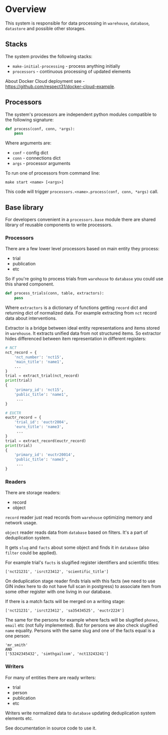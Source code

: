 # Overview

This system is responsible for data processing
in `warehouse`, `database`, `datastore` and possible other storages.

## Stacks

The system provides the following stacks:
- `make-initial-processing` - process anything initially
- `processors` - continuous processing of updated elements

About Docker Cloud deployment see -
https://github.com/respect31/docker-cloud-example.

## Processors

The system's processors are independent python modules
compatible to the following signature:

```python
def process(conf, conn, *args):
    pass
```

Where arguments are:
- `conf` - config dict
- `conn` - connections dict
- `args` - processor arguments

To run one of processors from command line:
```
make start <name> [<args>]
```

This code will trigger `processors.<name>.process(conf, conn, *args)` call.

## Base library

For developers convenient in a `processors.base` module
there are shared library of reusable components to write processors.

### Processors

There are a few lower level processors based on
main entity they process:
- trial
- publication
- etc

So if you're going to process trials from `warehouse`
to `database` you could use this shared component.

```python
def process_trials(conn, table, extractors):
    pass
```

Where `extractors` is a dictionary of functions
getting `record` dict and returning dict of normalized
data. For example extracting from `nct` record
data about interventions.

Extractor is a bridge between ideal entity representations
and items stored in `warehouse`. It extracts unified
data from not structured items. So extractor hides differenced
between item representation in different registers:

```python
# NCT
nct_record = {
    'nct_number': 'nct15',
    'main_title': 'name1',
    ...
}
trial = extract_trial(nct_record)
print(trial)
{
    'primary_id': 'nct15',
    'public_title': 'name1',
     ...
}

# EUCTR
euctr_record = {
    'trial_id': 'euctr2004',
    'euro_title': 'name3',
     ...
}
trial = extract_record(euctr_record)
print(trial)
{
    'primary_id': 'euctr20014',
    'public_title': 'name3',
     ...
}
```

### Readers

There are storage readers:
- record
- object

`record` reader just read records from `warehouse`
optimizing memory and network usage.

`object` reader reads data from `database` based
on filters. It's a part of deduplication system.

It gets `slug` and `facts` about some object
and finds it in `database` (also `filter` could be applied).

For example trial's `facts` is slugified register identifiers
and scientific titles:
```
['nct21231', 'isrct23412', 'scientific_title']
```

On deduplication stage reader finds trials with this facts
(we need to use GIN index here to do not have full scan in postgress)
to associate item from some other register with one living in our database.

If there is a match facts will be merged on a writing stage:
```
['nct21231', 'isrct23412', 'sa35434525', 'euctr2224']
```

The same for the persons for example where facts will be
slugified `phones`, `email` etc (not fully implemented). But for persons
we also check slugified `name` equality. Persons with the same slug and
one of the facts equal is a one person:
```
'mr_smith'
AND
['53242345432', 'simthgailcom', 'nct13243241']
```

### Writers

For many of entities there are ready writers:
- trial
- person
- publication
- etc

Writers write normalized data to `database`
updating deduplication system elements etc.

See documentation in source code to use it.

